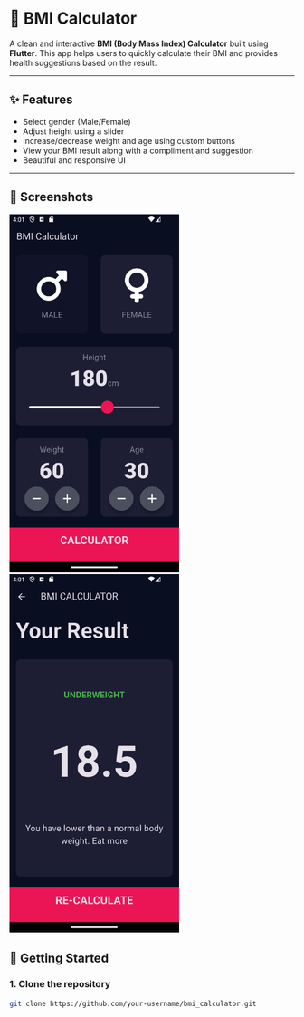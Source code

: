 # 🧮 BMI Calculator

A clean and interactive **BMI (Body Mass Index) Calculator** built using **Flutter**. This app helps users to quickly calculate their BMI and provides health suggestions based on the result.

---

## ✨ Features

- Select gender (Male/Female)
- Adjust height using a slider
- Increase/decrease weight and age using custom buttons
- View your BMI result along with a compliment and suggestion
- Beautiful and responsive UI

---

## 📸 Screenshots

<img src="screenshots/image1.png" width="300" alt="Home Screen">  
<br>
<img src="screenshots/image2.png" width="300" alt="Result Screen">


## 🚀 Getting Started

### 1. Clone the repository
```bash
git clone https://github.com/your-username/bmi_calculator.git

